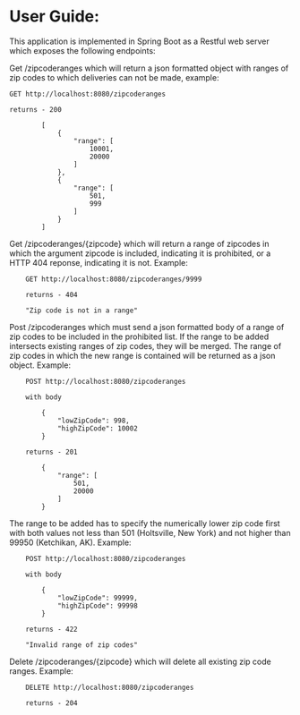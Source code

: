 
# User Guide:

This application is implemented in Spring Boot as a Restful web server which exposes the following endpoints:

Get /zipcoderanges which will return a json formatted object with ranges of zip codes to which deliveries can not be made, example:

    GET http://localhost:8080/zipcoderanges
    
    returns - 200

            [
                {
                    "range": [
                        10001,
                        20000
                    ]
                },
                {
                    "range": [
                        501,
                        999
                    ]
                }
            ]


Get /zipcoderanges/{zipcode}   which will return a range of zipcodes in which the argument zipcode is included, indicating it is prohibited,
or a HTTP 404 reponse, indicating it is not. Example:

        GET http://localhost:8080/zipcoderanges/9999
        
        returns - 404
        
        "Zip code is not in a range"


Post /zipcoderanges  which must send a json formatted body of a range of zip codes to be included in the prohibited list. If the range to be added intersects
existing ranges of zip codes, they will be merged. The range of zip codes in which the new range is contained will be returned as a json object. Example:

        POST http://localhost:8080/zipcoderanges
        
        with body 
        
            {
                "lowZipCode": 998,
                "highZipCode": 10002
            }
            
        returns - 201
        
            {
                "range": [
                    501,
                    20000
                ]
            }

The range to be added has to specify the numerically lower zip code first with both values not less than 501 (Holtsville, New York) and 
not higher than 99950 (Ketchikan, AK). Example:

        POST http://localhost:8080/zipcoderanges
        
        with body 
        
            {
                "lowZipCode": 99999,
                "highZipCode": 99998
            }
            
        returns - 422
        
        "Invalid range of zip codes"

Delete /zipcoderanges/{zipcode}   which will delete all existing zip code ranges. Example:

        DELETE http://localhost:8080/zipcoderanges
        
        returns - 204
        
        